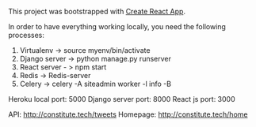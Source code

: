 This project was bootstrapped with [Create React App](https://github.com/facebookincubator/create-react-app).

In order to have everything working locally, you need the following processes:
1. Virtualenv -> source myenv/bin/activate
2. Django server -> python manage.py runserver
3. React server - > npm start
4. Redis -> Redis-server
5. Celery -> celery -A siteadmin worker -l info -B

Heroku local port: 5000
Django server port: 8000
React js port: 3000

API: http://constitute.tech/tweets
Homepage: http://constitute.tech/home
